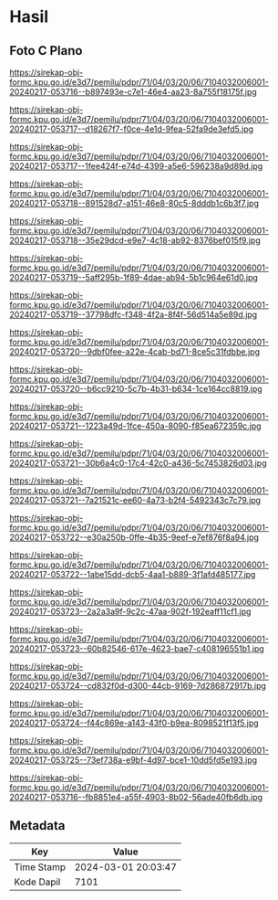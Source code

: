# Hasil

## Foto C Plano

https://sirekap-obj-formc.kpu.go.id/e3d7/pemilu/pdpr/71/04/03/20/06/7104032006001-20240217-053716--b897493e-c7e1-46e4-aa23-8a755f18175f.jpg

https://sirekap-obj-formc.kpu.go.id/e3d7/pemilu/pdpr/71/04/03/20/06/7104032006001-20240217-053717--d18267f7-f0ce-4e1d-9fea-52fa9de3efd5.jpg

https://sirekap-obj-formc.kpu.go.id/e3d7/pemilu/pdpr/71/04/03/20/06/7104032006001-20240217-053717--1fee424f-e74d-4399-a5e6-596238a9d89d.jpg

https://sirekap-obj-formc.kpu.go.id/e3d7/pemilu/pdpr/71/04/03/20/06/7104032006001-20240217-053718--891528d7-a151-46e8-80c5-8dddb1c6b3f7.jpg

https://sirekap-obj-formc.kpu.go.id/e3d7/pemilu/pdpr/71/04/03/20/06/7104032006001-20240217-053718--35e29dcd-e9e7-4c18-ab92-8376bef015f9.jpg

https://sirekap-obj-formc.kpu.go.id/e3d7/pemilu/pdpr/71/04/03/20/06/7104032006001-20240217-053719--5aff295b-1f89-4dae-ab94-5b1c964e61d0.jpg

https://sirekap-obj-formc.kpu.go.id/e3d7/pemilu/pdpr/71/04/03/20/06/7104032006001-20240217-053719--37798dfc-f348-4f2a-8f4f-56d514a5e89d.jpg

https://sirekap-obj-formc.kpu.go.id/e3d7/pemilu/pdpr/71/04/03/20/06/7104032006001-20240217-053720--9dbf0fee-a22e-4cab-bd71-8ce5c31fdbbe.jpg

https://sirekap-obj-formc.kpu.go.id/e3d7/pemilu/pdpr/71/04/03/20/06/7104032006001-20240217-053720--b6cc9210-5c7b-4b31-b634-1ce164cc8819.jpg

https://sirekap-obj-formc.kpu.go.id/e3d7/pemilu/pdpr/71/04/03/20/06/7104032006001-20240217-053721--1223a49d-1fce-450a-8090-f85ea672359c.jpg

https://sirekap-obj-formc.kpu.go.id/e3d7/pemilu/pdpr/71/04/03/20/06/7104032006001-20240217-053721--30b6a4c0-17c4-42c0-a436-5c7453826d03.jpg

https://sirekap-obj-formc.kpu.go.id/e3d7/pemilu/pdpr/71/04/03/20/06/7104032006001-20240217-053721--7a21521c-ee60-4a73-b2f4-5492343c7c79.jpg

https://sirekap-obj-formc.kpu.go.id/e3d7/pemilu/pdpr/71/04/03/20/06/7104032006001-20240217-053722--e30a250b-0ffe-4b35-9eef-e7ef876f8a94.jpg

https://sirekap-obj-formc.kpu.go.id/e3d7/pemilu/pdpr/71/04/03/20/06/7104032006001-20240217-053722--1abe15dd-dcb5-4aa1-b889-3f1afd485177.jpg

https://sirekap-obj-formc.kpu.go.id/e3d7/pemilu/pdpr/71/04/03/20/06/7104032006001-20240217-053723--2a2a3a9f-9c2c-47aa-902f-192eaff11cf1.jpg

https://sirekap-obj-formc.kpu.go.id/e3d7/pemilu/pdpr/71/04/03/20/06/7104032006001-20240217-053723--60b82546-617e-4623-bae7-c408196551b1.jpg

https://sirekap-obj-formc.kpu.go.id/e3d7/pemilu/pdpr/71/04/03/20/06/7104032006001-20240217-053724--cd832f0d-d300-44cb-9169-7d286872917b.jpg

https://sirekap-obj-formc.kpu.go.id/e3d7/pemilu/pdpr/71/04/03/20/06/7104032006001-20240217-053724--f44c869e-a143-43f0-b9ea-8098521f13f5.jpg

https://sirekap-obj-formc.kpu.go.id/e3d7/pemilu/pdpr/71/04/03/20/06/7104032006001-20240217-053725--73ef738a-e9bf-4d97-bce1-10dd5fd5e193.jpg

https://sirekap-obj-formc.kpu.go.id/e3d7/pemilu/pdpr/71/04/03/20/06/7104032006001-20240217-053716--fb8851e4-a55f-4903-8b02-56ade40fb6db.jpg


## Metadata

| Key        | Value               |
| ---------- | ------------------- |
| Time Stamp | 2024-03-01 20:03:47 |
| Kode Dapil | 7101                |




